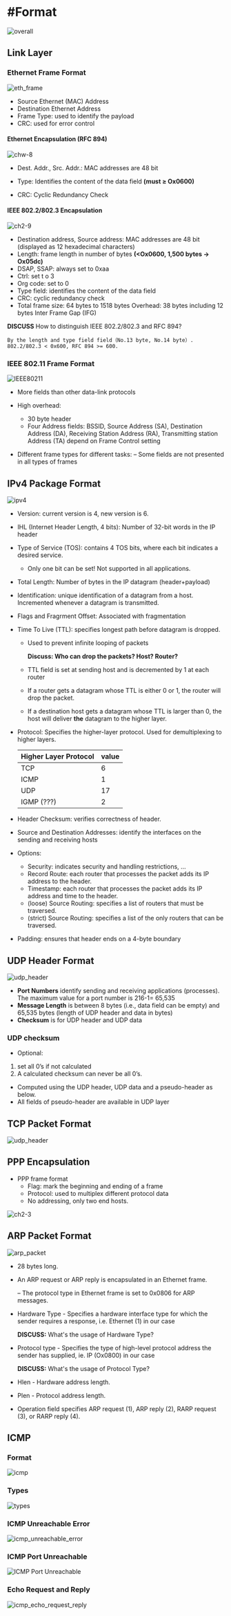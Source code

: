 #Format
====

![overall](sources/ch1-1.png)

## Link Layer

### Ethernet Frame Format

![eth_frame](sources/ethernet_frame.png)

- Source Ethernet (MAC) Address
- Destination Ethernet Address
- Frame Type: used to identify the payload
- CRC: used for error control

#### Ethernet Encapsulation (RFC 894)



![chw-8](sources/ch2-8.png)

-  Dest. Addr., Src. Addr.: MAC addresses are 48 bit

- Type: Identifies the content of the data field **(must ≥ Ox0600)**
- CRC: Cyclic Redundancy Check

#### IEEE 802.2/802.3 Encapsulation

![ch2-9](sources/ch2-9.png)

- Destination address, Source address: MAC addresses are 48 bit (displayed as 12 hexadecimal characters)
- Length: frame length in number of bytes **(<Ox0600, 1,500 bytes → Ox05dc)**
- DSAP, SSAP: always set to 0xaa
- Ctrl: set t o 3
- Org code: set to 0
- Type field: identifies the content of the data field
- CRC: cyclic redundancy check
- Total frame size: 64 bytes to 1518 bytes
  Overhead: 38 bytes including 12 bytes Inter Frame Gap (IFG)

**DISCUSS** How to distinguish IEEE 802.2/802.3 and RFC 894?

```
By the length and type field field（No.13 byte, No.14 byte）. 802.2/802.3 < 0x600, RFC 894 >= 600. 
```

### **IEEE 802.11 Frame Format** 

![IEEE80211](sources/IEEE80211.png)

- More fields than other data-link protocols 
- High overhead: 
  - 30 byte header 
  - Four Address fields: BSSID, Source Address (SA), Destination Address (DA), Receiving Station Address (RA), Transmitting station Address (TA) depend on Frame Control setting 

- Different frame types for different tasks: – Some fields are not presented in all types of frames 

## IPv4 Package Format

![ipv4](sources/ipv4_package.png)

- Version: current version is 4, new version is 6.

- IHL (Internet Header Length, 4 bits): Number of 32-bit words in the IP  header 

- Type of Service (TOS): contains 4 TOS bits, where each bit indicates a desired service.

  - Only one bit can be set! Not supported in all applications.

- Total Length: Number of bytes in the IP datagram (header+payload)

- Identification: unique identification of a datagram from a host. Incremented whenever a datagram is transmitted.

- Flags and Fragrment Offset: Associated with fragmentation

- Time To Live (TTL): specifies longest path before datagram is dropped.

  - Used to prevent infinite looping of packets

    **Discuss: Who can drop the packets? Host? Router?**

  - TTL field is set at sending host and is decremented by 1 at each router

  - If a router gets a datagram whose TTL is either 0 or 1, the router will drop the packet.

  - If a destination host gets a datagram whose TTL is larger than 0, the host will deliver **the** datagram to the higher layer.

- Protocol: Specifies the higher-layer protocol. Used for demultiplexing to higher layers.

  | Higher Layer Protocol | value |
  | --------------------- | ----- |
  | TCP                   | 6     |
  | ICMP                  | 1     |
  | UDP                   | 17    |
  | IGMP (???)            | 2     |

- Header Checksum: verifies correctness of header.

- Source and Destination Addresses: identify the interfaces on the sending and receiving hosts

- Options:

  - Security: indicates security and handling restrictions, ... 
  - Record Route: each router that processes the packet adds its IP address to the header. 
  - Timestamp: each router that processes the packet adds its IP address and time to the header. 
  - (loose) Source Routing: specifies a list of routers that must be traversed. 
  - (strict) Source Routing: specifies a list of the only routers that can be traversed. 

- Padding: ensures that header ends on a 4-byte boundary 


## UDP Header Format

![udp_header](sources/udp_header.png)

- **Port Numbers** identify sending and receiving applications (processes). The maximum value for a port number is 216-1= 65,535 
- **Message Length** is between 8 bytes (i.e., data field can be empty) and 65,535 bytes (length of UDP header and data in bytes) 
- **Checksum** is for UDP header and UDP data 

### UDP checksum

- Optional: 
1. set all 0’s if not calculated
2. A calculated checksum can never be all 0’s.
- Computed using the UDP header, UDP data and a pseudo-header as below.
- All fields of pseudo-header are available in UDP layer

## TCP Packet Format

![udp_header](sources/tcp_packet.png)

## PPP Encapsulation

- PPP frame format
  - Flag: mark the beginning and ending of a frame
  - Protocol: used to multiplex different protocol data
  - No addressing, only two end hosts.

![ch2-3](sources/ch2-3.png)


## ARP Packet Format

![arp_packet](sources/arp_packet.png)

- 28 bytes long.

- An ARP request or ARP reply is encapsulated in an Ethernet frame.

  – The protocol type in Ethernet frame is set to 0x0806 for ARP messages.

- Hardware Type - Specifies a hardware interface type for which the sender requires a response, i.e. Ethernet (1) in our case

  **DISCUSS:** What's the usage of Hardware Type?

- Protocol type - Specifies the type of high-level protocol address the sender has supplied, ie. IP (Ox0800) in our case

  **DISCUSS:** What's the usage of Protocol Type?

- Hlen - Hardware address length.

- Plen - Protocol address length.

- Operation field specifies ARP request (1), ARP reply (2), RARP request (3), or RARP reply (4).



## ICMP

### Format

![icmp](sources/icmp.png)



### Types

![types](sources/icmp_types.png)

### ICMP Unreachable Error

![icmp_unreachable_error](sources/icmp_unreachable_error.png)

### ICMP Port Unreachable

![ICMP Port Unreachable](sources/icmp_port_unreachable.png)

### Echo Request and Reply

![icmp_echo_request_reply](sources/icmp_echo_request_reply.png)
